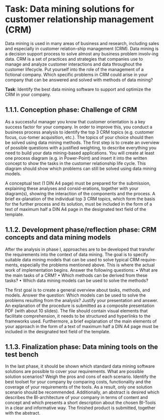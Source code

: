 # Task: Data mining solutions for customer relationship management (CRM)
Data mining is used in many areas of business and research, including sales and especially in customer relation-ship management (CRM). Data mining is a decision support process to solve almost any business problem involv-ing data. CRM is a set of practices and strategies that companies use to manage and analyze customer interactions and data throughout the customer lifecycle. Put yourself into the role of the management of a fictional company. Which specific problems in CRM could arise in your company that can be answered and solved with methods of data mining?

**Task**: Identify the best data mining software to support and optimize the CRM in your company.

## 1.1.1. Conception phase: Challenge of CRM
As a successful manager you know that customer orientation is a key success factor for your company. In order to improve this, you conduct a business process analysis to identify the top 3 CRM topics (e.g. customer focus, cus-tomer acquisition, etc.). The topics of your choice should then be solved using data mining methods.
The first step is to create an overview of possible questions with a justified weighting, to describe everything you need to build your data mining-based applications. You will create at least one process diagram (e.g. in Power-Point) and insert it into the written concept to show the tasks in the customer relationship life cycle. This diagram should show which problems can still be solved using data mining models.

A conceptual text (1 DIN A4 page) must be prepared for the submission, explaining these analyses and consid-erations, together with your diagram(s), showing the interaction of the components and the process. A brief ex-planation of the individual top 3 CRM topics, which form the basis for the further process and its solution, must be included in the form of a text of maximum half a DIN A4 page in the designated text field of the template.

## 1.1.2. Development phase/reflection phase: CRM concepts and data mining models
After the analysis in phase I, approaches are to be developed that transfer the requirements into the context of data mining. The goal is to specify suitable data mining models that can be used to solve typical CRM require-ments, especially the problems mentioned above. This is where the actual work of implementation begins.
Answer the following questions:
• What are the main tasks of a CRM?
• Which methods can be derived from these tasks?
• Which data mining models can be used to solve the methods?

The first goal is to create a general overview about tasks, methods, and models. Answer the question: Which models can be used to solve the problems resulting from the analysis? Justify your presentation and answer. An explanation of the procedure is submitted as a composite presentation PDF (with about 10 slides). The file should contain visual elements that facilitate comprehension, it needs to be structured and hyperlinks to the frameworks used. Furthermore, a brief explanation of the main elements of your approach in the form of a text of maximum half a DIN A4 page must be included in the designated text field of the template.

## 1.1.3. Finalization phase: Data mining tools on the test bench
In the last phase, it should be shown which standard data mining software solutions are possible to cover your requirements. What are possible solution scenarios? Weigh the pros and cons of each scenario. Identify the best toolset for your company by comparing costs, functionality and the coverage of your requirements of the tools. As a result, only one solution scenario should be recommended.
Additionally, an abstract is desired which describes the BI-architecture of your company in terms of content and concept and which presents a short description about the chosen BI-Tools in a clear and informative way. The finished product is submitted, together with the abstract.
